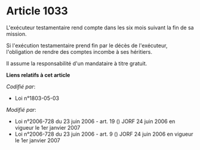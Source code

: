 # Article 1033

L'exécuteur testamentaire rend compte dans les six mois suivant la fin de sa mission.

Si l'exécution testamentaire prend fin par le décès de l'exécuteur, l'obligation de rendre des comptes incombe à ses
héritiers.

Il assume la responsabilité d'un mandataire à titre gratuit.

**Liens relatifs à cet article**

_Codifié par_:

  - Loi n°1803-05-03

_Modifié par_:

  - Loi n°2006-728 du 23 juin 2006 - art. 19 () JORF 24 juin 2006 en vigueur le 1er janvier 2007
  - Loi n°2006-728 du 23 juin 2006 - art. 9 () JORF 24 juin 2006 en vigueur le 1er janvier 2007
